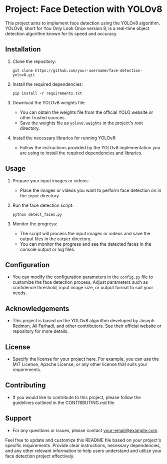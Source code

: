 # Project: Face Detection with YOLOv8

This project aims to implement face detection using the YOLOv8 algorithm. YOLOv8, short for You Only Look Once version 8, is a real-time object detection algorithm known for its speed and accuracy.

## Installation

1. Clone the repository:
   ```
   git clone https://github.com/your-username/face-detection-yolov8.git
   ```

2. Install the required dependencies:
   ```
   pip install -r requirements.txt
   ```

3. Download the YOLOv8 weights file:
   - You can obtain the weights file from the official YOLO website or other trusted sources.
   - Save the weights file as `yolov8.weights` in the project's root directory.

4. Install the necessary libraries for running YOLOv8:
   - Follow the instructions provided by the YOLOv8 implementation you are using to install the required dependencies and libraries.

## Usage

1. Prepare your input images or videos:
   - Place the images or videos you want to perform face detection on in the `input` directory.

2. Run the face detection script:
   ```
   python detect_faces.py
   ```

3. Monitor the progress:
   - The script will process the input images or videos and save the output files in the `output` directory.
   - You can monitor the progress and see the detected faces in the console output or log files.

## Configuration

- You can modify the configuration parameters in the `config.py` file to customize the face detection process. Adjust parameters such as confidence threshold, input image size, or output format to suit your needs.

## Acknowledgements

- This project is based on the YOLOv8 algorithm developed by Joseph Redmon, Ali Farhadi, and other contributors. See their official website or repository for more details.

## License

- Specify the license for your project here. For example, you can use the MIT License, Apache License, or any other license that suits your requirements.

## Contributing

- If you would like to contribute to this project, please follow the guidelines outlined in the CONTRIBUTING.md file.

## Support

- For any questions or issues, please contact [your-email@example.com](mailto:your-email@example.com).

Feel free to update and customize this README file based on your project's specific requirements. Provide clear instructions, necessary dependencies, and any other relevant information to help users understand and utilize your face detection project effectively.
